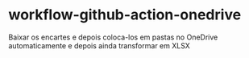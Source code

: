 # workflow-github-action-onedrive
Baixar os encartes e depois coloca-los em pastas no OneDrive automaticamente e depois ainda transformar em XLSX
